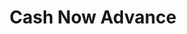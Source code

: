 ---
title: Cash Now Advance
slug: cash-now-advance
updated-on: '2024-05-30T13:44:31.749Z'
created-on: '2024-05-30T13:41:46.671Z'
published-on: '2024-05-30T13:54:32.469Z'
f_city-state-2:
- cms/city/powell-tn.md
- cms/city/greeneville-tn.md
- cms/city/morristown-tn.md
- cms/city/sparta-tn.md
- cms/city/crossville-tn.md
- cms/city/dayton-tn.md
- cms/city/bristol-tn.md
- cms/city/maryville-tn.md
- cms/city/athens-tn.md
- cms/city/bristol-va.md
- cms/city/oak-ridge-tn.md
- cms/city/lenoir-city-tn.md
- cms/city/johnson-city-tn.md
f_locations:
- cms/payday-loan/cash-now-advance-8094.md
- cms/payday-loan/cash-now-advance-8095.md
- cms/payday-loan/cash-now-advance-8096.md
- cms/payday-loan/cash-now-advance-8097.md
- cms/payday-loan/cash-now-advance-8098.md
- cms/payday-loan/cash-now-advance-8099.md
- cms/payday-loan/cash-now-advance-8100.md
- cms/payday-loan/cash-now-advance-8101.md
- cms/payday-loan/cash-now-advance-8102.md
- cms/payday-loan/cash-now-advance-8103.md
- cms/payday-loan/cash-now-advance-8104.md
- cms/payday-loan/cash-now-advance-8105.md
- cms/payday-loan/cash-now-advance-8106.md
- cms/payday-loan/cash-now-advance-8107.md
- cms/payday-loan/cash-now-advance-8108.md
- cms/payday-loan/cash-now-advance-8109.md
- cms/payday-loan/cash-now-advance-8110.md
- cms/payday-loan/cash-now-advance-8111.md
- cms/payday-loan/cash-now-advance-8112.md
- cms/payday-loan/cash-now-advance-8113.md
- cms/payday-loan/cash-now-advance-8114.md
- cms/payday-loan/cash-now-advance-8115.md
- cms/payday-loan/cash-now-advance-8116.md
- cms/payday-loan/cash-now-advance-8117.md
f_states:
- cms/state/tennessee.md
- cms/state/virginia.md
layout: '[company].html'
tags: company
---